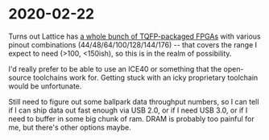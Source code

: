 # 2020-02-22

Turns out Lattice has [a whole bunch of TQFP-packaged
FPGAs](https://www.latticesemi.com/en/Solutions/Packaging/TQFP) with various
pinout combinations (44/48/64/100/128/144/176) -- that covers the range I
expect to need (>100, <150ish), so this is in the realm of possibility.

I'd really prefer to be able to use an ICE40 or something that the open-source
toolchains work for.  Getting stuck with an icky proprietary toolchain would be
unfortunate.

Still need to figure out some ballpark data throughput numbers, so I can tell
if I can ship data out fast enough via USB 2.0, or if I need USB 3.0, or if I
need to buffer in some big chunk of ram.  DRAM is probably too painful for me,
but there's other options maybe.
